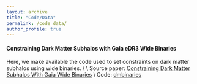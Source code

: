 ```yaml
---
layout: archive
title: "Code/Data"
permalink: /code_data/
author_profile: true
---
```


<h4>Constraining Dark Matter Subhalos with Gaia eDR3 Wide Binaries</h4>
Here, we make available the code used to set constraints on dark matter subhalos using wide binaries. \
\
Source paper: <a href="https://arxiv.org/abs/1712.06615"> Constraining Dark Matter Subhalos With Gaia Wide Binaries</a> \
Code: <a href="https://github.com/edwarddramirez/dmbinaries">dmbinaries</a>
